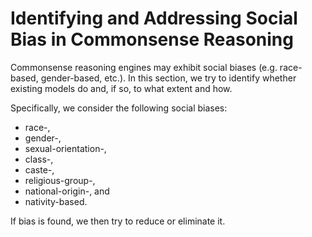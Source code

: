 # Identifying and Addressing Social Bias in Commonsense Reasoning

Commonsense reasoning engines may exhibit social biases (e.g. race-based, gender-based, etc.).
In this section, we try to identify whether existing models do and, if so, to what extent and how.

Specifically, we consider the following social biases:

- race-,
- gender-,
- sexual-orientation-,
- class-,
- caste-,
- religious-group-,
- national-origin-, and
- nativity-based.

If bias is found, we then try to reduce or eliminate it.
